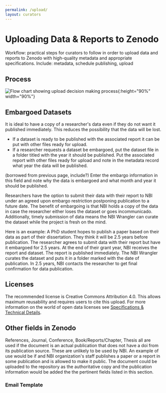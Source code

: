 ```yaml
---
permalink: /upload/
layout: curators
---
```


# Uploading Data & Reports to Zenodo
Workflow: practical steps for curators to follow in order to upload data and reports to Zenodo with high-quality metadata and appropriate specifications. Include: metadata, schedule publishing, upload


## Process

![Flow chart showing upload decision making process](https://raw.githubusercontent.com/nantucketbiodiversity/NBIdigitalrepo/master/docs/assets/images/uploadFlow.jpeg "Upload process chart"){:height="90%" width="90%"}



## Embargoed Datasets

It is ideal to have a copy of a researcher's data even if they do not want it published immediately.  This reduces the possibility that the data will be lost.  

- If a dataset is ready to be published with the associated report it can be put with other files ready for upload.
- If a researcher requests a dataset be embargoed, put the dataset file in a folder titled with the year it should be published. Put the associated report with other files ready for upload and note in the metadata record what year the data will be published.

(borrowed from previous page, include?)
Enter the embargo information in this field and note why the data is embargoed and what month and year it should be published.

Researchers have the option to submit their data with their report to NBI under an agreed upon embargo restriction postponing publication to a future date. The benefit of embargoing is that NBI holds a copy of the data in case the researcher either loses the dataset or goes incommunicado. Additionally, timely submission of data means the NBI Wrangler can curate the dataset while the project is fresh on the mind.

Here is an example: A PhD student hopes to publish a paper based on their data as part of their dissertation. They think it will be 2.5 years before publication. The researcher agrees to submit data with their report but have it embargoed for 2.5 years. At the end of their grant year, NBI receives the report and dataset. The report is published immediately. The NBI Wrangler curates the dataset and puts it in a folder marked with the date of publication. In 2.5 years, NBI contacts the researcher to get final confirmation for data publication.


## Licenses
The recommended license is Creative Commons Attribution 4.0. This allows maximum reusability and requires users to cite this upload. For more information on the world of open data licenses see [Specifications & Technical Details](https://nantucketbiodiversity.github.io/NBIdigitalrepo/reference/).


## Other fields in Zenodo
References, Journal, Conference, Book/Reports/Chapter, Thesis all are used if the document is an actual publication that does not have a doi from its publication source.  These are unlikely to be used by NBI.  An example of use would be if and NBI organization's staff publishes a paper or a report in some publication and is allowed to make it public.  The document could be uploaded to the repository as the authoritative copy and the publication information would be added the the pertinent fields listed in this section. 

### Email Template
